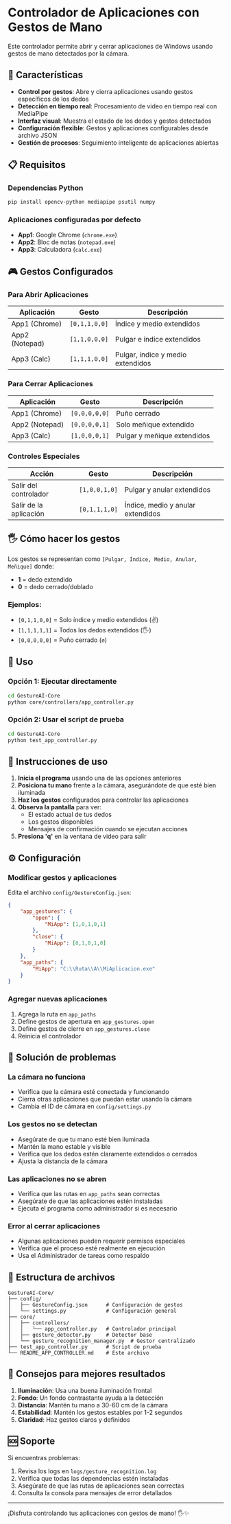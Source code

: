 # Controlador de Aplicaciones con Gestos de Mano

Este controlador permite abrir y cerrar aplicaciones de Windows usando gestos de mano detectados por la cámara.

## 🚀 Características

- **Control por gestos**: Abre y cierra aplicaciones usando gestos específicos de los dedos
- **Detección en tiempo real**: Procesamiento de video en tiempo real con MediaPipe
- **Interfaz visual**: Muestra el estado de los dedos y gestos detectados
- **Configuración flexible**: Gestos y aplicaciones configurables desde archivo JSON
- **Gestión de procesos**: Seguimiento inteligente de aplicaciones abiertas

## 📋 Requisitos

### Dependencias Python
```bash
pip install opencv-python mediapipe psutil numpy
```

### Aplicaciones configuradas por defecto
- **App1**: Google Chrome (`chrome.exe`)
- **App2**: Bloc de notas (`notepad.exe`) 
- **App3**: Calculadora (`calc.exe`)

## 🎮 Gestos Configurados

### Para Abrir Aplicaciones
| Aplicación | Gesto | Descripción |
|------------|-------|-------------|
| App1 (Chrome) | `[0,1,1,0,0]` | Índice y medio extendidos |
| App2 (Notepad) | `[1,1,0,0,0]` | Pulgar e índice extendidos |
| App3 (Calc) | `[1,1,1,0,0]` | Pulgar, índice y medio extendidos |

### Para Cerrar Aplicaciones
| Aplicación | Gesto | Descripción |
|------------|-------|-------------|
| App1 (Chrome) | `[0,0,0,0,0]` | Puño cerrado |
| App2 (Notepad) | `[0,0,0,0,1]` | Solo meñique extendido |
| App3 (Calc) | `[1,0,0,0,1]` | Pulgar y meñique extendidos |

### Controles Especiales
| Acción | Gesto | Descripción |
|--------|-------|-------------|
| Salir del controlador | `[1,0,0,1,0]` | Pulgar y anular extendidos |
| Salir de la aplicación | `[0,1,1,1,0]` | Índice, medio y anular extendidos |

## 🖐️ Cómo hacer los gestos

Los gestos se representan como `[Pulgar, Índice, Medio, Anular, Meñique]` donde:
- **1** = dedo extendido
- **0** = dedo cerrado/doblado

### Ejemplos:
- `[0,1,1,0,0]` = Solo índice y medio extendidos (✌️)
- `[1,1,1,1,1]` = Todos los dedos extendidos (🖐️)
- `[0,0,0,0,0]` = Puño cerrado (✊)

## 🚀 Uso

### Opción 1: Ejecutar directamente
```bash
cd GestureAI-Core
python core/controllers/app_controller.py
```

### Opción 2: Usar el script de prueba
```bash
cd GestureAI-Core
python test_app_controller.py
```

## 📖 Instrucciones de uso

1. **Inicia el programa** usando una de las opciones anteriores
2. **Posiciona tu mano** frente a la cámara, asegurándote de que esté bien iluminada
3. **Haz los gestos** configurados para controlar las aplicaciones
4. **Observa la pantalla** para ver:
   - El estado actual de tus dedos
   - Los gestos disponibles
   - Mensajes de confirmación cuando se ejecutan acciones
5. **Presiona 'q'** en la ventana de video para salir

## ⚙️ Configuración

### Modificar gestos y aplicaciones

Edita el archivo `config/GestureConfig.json`:

```json
{
    "app_gestures": {
        "open": {
            "MiApp": [1,0,1,0,1]
        },
        "close": {
            "MiApp": [0,1,0,1,0]
        }
    },
    "app_paths": {
        "MiApp": "C:\\Ruta\\A\\MiAplicacion.exe"
    }
}
```

### Agregar nuevas aplicaciones

1. Agrega la ruta en `app_paths`
2. Define gestos de apertura en `app_gestures.open`
3. Define gestos de cierre en `app_gestures.close`
4. Reinicia el controlador

## 🔧 Solución de problemas

### La cámara no funciona
- Verifica que la cámara esté conectada y funcionando
- Cierra otras aplicaciones que puedan estar usando la cámara
- Cambia el ID de cámara en `config/settings.py`

### Los gestos no se detectan
- Asegúrate de que tu mano esté bien iluminada
- Mantén la mano estable y visible
- Verifica que los dedos estén claramente extendidos o cerrados
- Ajusta la distancia de la cámara

### Las aplicaciones no se abren
- Verifica que las rutas en `app_paths` sean correctas
- Asegúrate de que las aplicaciones estén instaladas
- Ejecuta el programa como administrador si es necesario

### Error al cerrar aplicaciones
- Algunas aplicaciones pueden requerir permisos especiales
- Verifica que el proceso esté realmente en ejecución
- Usa el Administrador de tareas como respaldo

## 📁 Estructura de archivos

```
GestureAI-Core/
├── config/
│   ├── GestureConfig.json      # Configuración de gestos
│   └── settings.py             # Configuración general
├── core/
│   ├── controllers/
│   │   └── app_controller.py   # Controlador principal
│   ├── gesture_detector.py     # Detector base
│   └── gesture_recognition_manager.py  # Gestor centralizado
├── test_app_controller.py      # Script de prueba
└── README_APP_CONTROLLER.md    # Este archivo
```

## 🎯 Consejos para mejores resultados

1. **Iluminación**: Usa una buena iluminación frontal
2. **Fondo**: Un fondo contrastante ayuda a la detección
3. **Distancia**: Mantén tu mano a 30-60 cm de la cámara
4. **Estabilidad**: Mantén los gestos estables por 1-2 segundos
5. **Claridad**: Haz gestos claros y definidos

## 🆘 Soporte

Si encuentras problemas:

1. Revisa los logs en `logs/gesture_recognition.log`
2. Verifica que todas las dependencias estén instaladas
3. Asegúrate de que las rutas de aplicaciones sean correctas
4. Consulta la consola para mensajes de error detallados

---

¡Disfruta controlando tus aplicaciones con gestos de mano! 🖐️✨ 